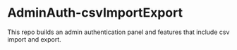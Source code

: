 # AdminAuth-csvImportExport
This repo builds an admin authentication panel and features that include csv import  and export.
